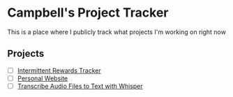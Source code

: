 # Campbell's Project Tracker
This is a place where I publicly track what projects I'm working on right now

## Projects
- [ ] [Intermittent Rewards Tracker](https://github.com/CampbellReid/Intermittent-Rewards-Tracker)
- [ ] [Personal Website](https://github.com/CampbellReid/campbellreid.com)
- [ ] [Transcribe Audio Files to Text with Whisper](https://github.com/CampbellReid/TranscribeAudio)